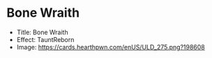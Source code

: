 # Bone Wraith
- Title:  Bone Wraith
- Effect:  TauntReborn
- Image:  https://cards.hearthpwn.com/enUS/ULD_275.png?198608
